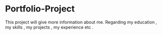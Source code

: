 # Portfolio-Project
This project will give more information about me. Regarding my education  , my skills , my projects , my experience etc .
